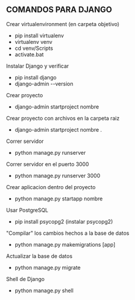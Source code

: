 ## COMANDOS PARA DJANGO

Crear virtualenvironment (en carpeta objetivo)
- pip install virtualenv
- virtualenv venv
- cd venv/Scripts
- activate.bat

Instalar Django y verificar 
- pip install django
- django-admin --version

Crear proyecto
- django-admin startproject nombre

Crear proyecto con archivos en la carpeta raiz 
- django-admin startproject nombre . 

Correr servidor
- python manage.py runserver

Correr servidor en el puerto 3000
- python manage.py runserver 3000

Crear aplicacion dentro del proyecto
- python manage.py startapp nombre

Usar PostgreSQL 
- pip install psycopg2 (instalar psycopg2)

"Compilar" los cambios hechos a la base de datos
- python manage.py makemigrations [app]

Actualizar la base de datos
- python manage.py migrate

Shell de Django
- python manage.py shell
